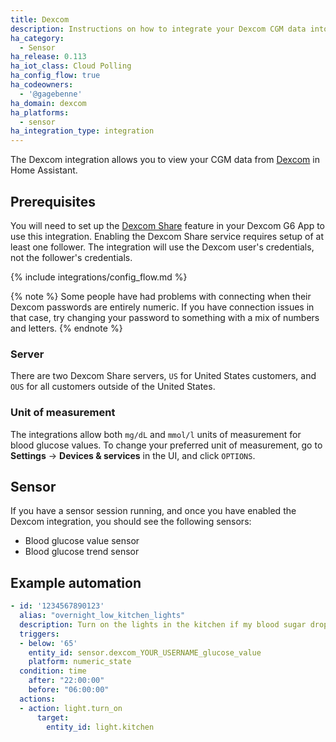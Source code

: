```yaml
---
title: Dexcom
description: Instructions on how to integrate your Dexcom CGM data into Home Assistant.
ha_category:
  - Sensor
ha_release: 0.113
ha_iot_class: Cloud Polling
ha_config_flow: true
ha_codeowners:
  - '@gagebenne'
ha_domain: dexcom
ha_platforms:
  - sensor
ha_integration_type: integration
---
```


The Dexcom integration allows you to view your CGM data from [Dexcom](https://www.dexcom.com/) in Home Assistant.

## Prerequisites

You will need to set up the [Dexcom Share](https://provider.dexcom.com/education-research/cgm-education-use/videos/setting-dexcom-share-and-follow) feature in your Dexcom G6 App to use this integration. Enabling the Dexcom Share service requires setup of at least one follower. The integration will use the Dexcom user's credentials, not the follower's credentials.

{% include integrations/config_flow.md %}

{% note %}
Some people have had problems with connecting when their Dexcom passwords are entirely numeric. If you have connection issues in that case, try changing your password to something with a mix of numbers and letters.
{% endnote %}

### Server

There are two Dexcom Share servers, `US` for United States customers, and `OUS` for all customers outside of the United States.

### Unit of measurement

The integrations allow both `mg/dL` and `mmol/l` units of measurement for blood glucose values. To change your preferred unit of measurement, go to **Settings** -> **Devices & services** in the UI, and click `OPTIONS`.

## Sensor

If you have a sensor session running, and once you have enabled the Dexcom integration, you should see the following sensors:

- Blood glucose value sensor
- Blood glucose trend sensor

## Example automation

```yaml
- id: '1234567890123'
  alias: "overnight_low_kitchen_lights"
  description: Turn on the lights in the kitchen if my blood sugar drops low overnight
  triggers:
  - below: '65'
    entity_id: sensor.dexcom_YOUR_USERNAME_glucose_value
    platform: numeric_state
  condition: time
    after: "22:00:00"
    before: "06:00:00"
  actions:
  - action: light.turn_on
      target:
        entity_id: light.kitchen
```
